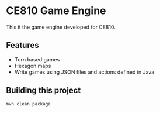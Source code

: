 # CE810 Game Engine
This it the game engine developed for CE810.

## Features
* Turn based games
* Hexagon maps
* Write games using JSON files and actions defined in Java

## Building this project
```
mvn clean package
```

